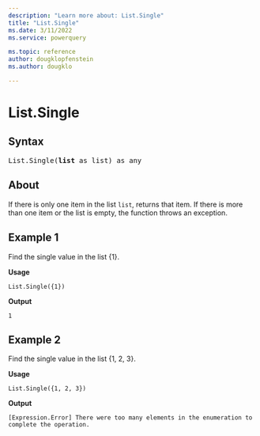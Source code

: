 ```yaml
---
description: "Learn more about: List.Single"
title: "List.Single"
ms.date: 3/11/2022
ms.service: powerquery

ms.topic: reference
author: dougklopfenstein
ms.author: dougklo

---
```

# List.Single

## Syntax

<pre>
List.Single(<b>list</b> as list) as any  
</pre>
  
## About

If there is only one item in the list `list`, returns that item. If there is more than one item or the list is empty, the function throws an exception.

## Example 1

Find the single value in the list {1}.

**Usage**

```powerquery-m
List.Single({1})
```

**Output**

`1`

## Example 2

Find the single value in the list {1, 2, 3}.

**Usage**

```powerquery-m
List.Single({1, 2, 3})
```

**Output**

`[Expression.Error] There were too many elements in the enumeration to complete the operation.`
